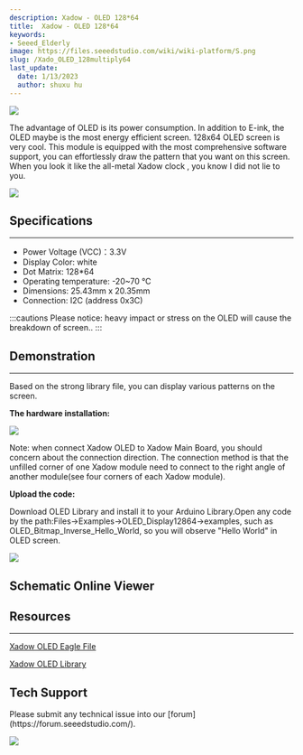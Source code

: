 ```yaml
---
description: Xadow - OLED 128*64
title:  Xadow - OLED 128*64
keywords:
- Seeed_Elderly
image: https://files.seeedstudio.com/wiki/wiki-platform/S.png
slug: /Xado_OLED_128multiply64
last_update:
  date: 1/13/2023
  author: shuxu hu
---
```

![](https://files.seeedstudio.com/wiki/Xado_OLED_128multiply64/img/Xadow_OLED.jpg)

The advantage of OLED is its power consumption. In addition to E-ink, the OLED maybe is the most energy efficient screen. 128x64 OLED screen is very cool. This module is equipped with the most comprehensive software support, you can effortlessly draw the pattern that you want on this screen. When you look it like the all-metal Xadow clock , you know I did not lie to you.

[![](https://files.seeedstudio.com/wiki/Seeed-WiKi/docs/images/300px-Get_One_Now_Banner-ragular.png)](https://www.seeedstudio.com/Xadow-OLED-0.96-p-1520.html)

## Specifications
---
*   Power Voltage (VCC)：3.3V
*   Display Color: white
*   Dot Matrix: 128*64
*   Operating temperature:  -20~70 ℃
*   Dimensions: 25.43mm x 20.35mm
*   Connection: I2C (address 0x3C)

:::cautions
    Please notice: heavy impact or stress on the OLED will cause the breakdown of screen..
:::
## Demonstration
---
Based on the strong library file, you can display various patterns on the screen.

**The hardware installation:**

![](https://files.seeedstudio.com/wiki/Xado_OLED_128multiply64/img/XadowOLEDUsage.jpg)

Note: when connect Xadow OLED to Xadow Main Board, you should concern about the connection direction. The connection method is that the unfilled corner of one Xadow module need to connect to the right angle of another module(see four corners of each Xadow module).

**Upload the code:**

Download OLED Library and install it to your Arduino Library.Open any code by the path:Files-&gt;Examples-&gt;OLED_Display12864-&gt;examples, such as OLED_Bitmap_Inverse_Hello_World, so you will observe "Hello World" in OLED screen.

![](https://files.seeedstudio.com/wiki/Xado_OLED_128multiply64/img/XadowOLEDUsage2.JPG)


## Schematic Online Viewer

<div className="altium-ecad-viewer" data-project-src="https://files.seeedstudio.com/wiki/Xado_OLED_128multiply64/res/Xadow_OLED.zip" style={{borderRadius: '0px 0px 4px 4px', height: 500, borderStyle: 'solid', borderWidth: 1, borderColor: 'rgb(241, 241, 241)', overflow: 'hidden', maxWidth: 1280, maxHeight: 700, boxSizing: 'border-box'}}>
</div>


## Resources
---
[Xadow OLED Eagle File](https://files.seeedstudio.com/wiki/Xado_OLED_128multiply64/res/Xadow_OLED.zip)

[Xadow OLED Library](https://files.seeedstudio.com/wiki/Xado_OLED_128multiply64/res/SeeedOLED03142012.zip)

## Tech Support
<div>
  Please submit any technical issue into our [forum](https://forum.seeedstudio.com/). <br /><p style={{textAlign: 'center'}}><a href="https://www.seeedstudio.com/act-4.html?utm_source=wiki&utm_medium=wikibanner&utm_campaign=newproducts" target="_blank"><img src="https://files.seeedstudio.com/wiki/Wiki_Banner/new_product.jpg" /></a></p>
</div>
